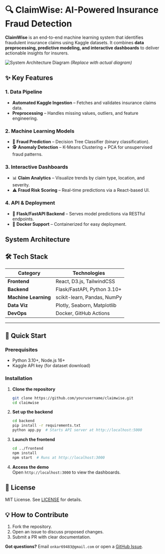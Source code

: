 # 🔍 ClaimWise: AI-Powered Insurance Fraud Detection  

**ClaimWise** is an end-to-end machine learning system that identifies fraudulent insurance claims using Kaggle datasets. It combines **data preprocessing, predictive modeling, and interactive dashboards** to deliver actionable insights for insurers.  

![System Architecture Diagram](https://via.placeholder.com/800x400?text=ClaimWise+Architecture+Flow) *(Replace with actual diagram)*  

## ✨ Key Features  

### **1. Data Pipeline**  
- **Automated Kaggle Ingestion** – Fetches and validates insurance claims data.  
- **Preprocessing** – Handles missing values, outliers, and feature engineering.  

### **2. Machine Learning Models**  
- 🎯 **Fraud Prediction** – Decision Tree Classifier (binary classification).  
- 🕵️ **Anomaly Detection** – K-Means Clustering + PCA for unsupervised fraud patterns.  

### **3. Interactive Dashboards**  
- 📊 **Claim Analytics** – Visualize trends by claim type, location, and severity.  
- ⚠️ **Fraud Risk Scoring** – Real-time predictions via a React-based UI.  

### **4. API & Deployment**  
- 🚀 **Flask/FastAPI Backend** – Serves model predictions via RESTful endpoints.  
- 🐳 **Docker Support** – Containerized for easy deployment.  

##  System Architecture  




## 🛠️ Tech Stack  

| **Category**       | **Technologies**                          |  
|--------------------|------------------------------------------|  
| **Frontend**       | React, D3.js, TailwindCSS                |  
| **Backend**        | Flask/FastAPI, Python 3.10+              |  
| **Machine Learning** | scikit-learn, Pandas, NumPy             |  
| **Data Viz**       | Plotly, Seaborn, Matplotlib              |  
| **DevOps**         | Docker, GitHub Actions                   |  

---

## 🚀 Quick Start  

### **Prerequisites**  
- Python 3.10+, Node.js 16+  
- Kaggle API key (for dataset download)  

### **Installation**  

1. **Clone the repository**  
   ```bash  
   git clone https://github.com/yourusername/claimwise.git  
   cd claimwise  
   ```  

2. **Set up the backend**  
   ```bash  
   cd backend  
   pip install -r requirements.txt  
   python app.py  # Starts API server at http://localhost:5000  
   ```  

3. **Launch the frontend**  
   ```bash  
   cd ../frontend  
   npm install  
   npm start  # Runs at http://localhost:3000  
   ```  

4. **Access the demo**  
   Open `http://localhost:3000` to view the dashboards.  

## 📜 License  
MIT License. See [LICENSE](LICENSE) for details.  

## 💡 How to Contribute  
1. Fork the repository.  
2. Open an issue to discuss proposed changes.  
3. Submit a PR with clear documentation.  

**Got questions?** Email `onkar69483@gmail.com` or open a [GitHub Issue](https://github.com/onkar69483/insurance-fraud-analysis/issues).  